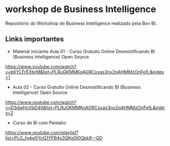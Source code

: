 # workshop de Business Intelligence
Repositório do Workshop de Business Intelligence realizado pela Bov BI.

## Links importantes

* Material iniciante
Aula 01 - Curso Gratuito Online Desmistificando BI (Business Intelligence) Open Source

https://www.youtube.com/watch?v=bKYLFrEXbrM&list=PLRuGKMMKoAGRCxyas3ny2qAHMMzOnFe1L&index=1

* Aula 02 - Curso Gratuito Online Desmistificando BI (Business Intelligence) Open Source

https://www.youtube.com/watch?v=D3dwHcVbD40&list=PLRuGKMMKoAGRCxyas3ny2qAHMMzOnFe1L&index=2

* Curso de BI com Pentaho

https://www.youtube.com/playlist?list=PLG_hvke1jYoQ1YFB4x3QKg0I0Qbk9--QD